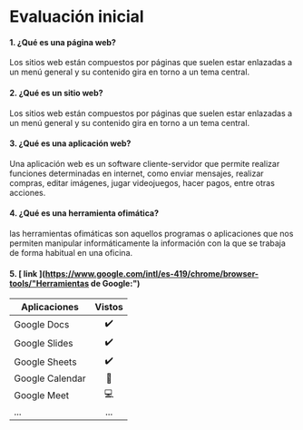 # Evaluación inicial

#### 1. ¿Qué es una página web?
Los sitios web están compuestos por páginas que suelen estar enlazadas a un menú general y su contenido gira en torno a un tema central. 
#### 2. ¿Qué es un sitio web?
Los sitios web están compuestos por páginas que suelen estar enlazadas a un menú general y su contenido gira en torno a un tema central. 
#### 3. ¿Qué es una aplicación web?
Una aplicación web es un software cliente-servidor que permite realizar funciones determinadas en internet, como enviar mensajes, realizar compras, editar imágenes, jugar videojuegos, hacer pagos, entre otras acciones.
#### 4. ¿Qué es una herramienta ofimática?
las herramientas ofimáticas son aquellos programas o aplicaciones que nos permiten manipular informáticamente la información con la que se trabaja de forma habitual en una oficina.

#### 5. [ link ](https://www.google.com/intl/es-419/chrome/browser-tools/"Herramientas de Google:")

|Aplicaciones | Vistos |
|----------|:----------:|
|Google Docs|✔️|
|Google Slides|✔️|
|Google Sheets|✔️|
|Google Calendar|📅|
|Google Meet|💻|
|...|...|




